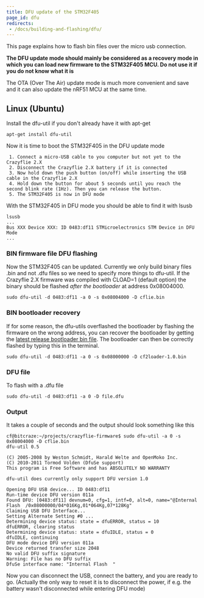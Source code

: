 ```yaml
---
title: DFU update of the STM32F405
page_id: dfu
redirects:
 - /docs/building-and-flashing/dfu/
---
```



This page explains how to flash bin files over the micro usb connection.

__The DFU update mode should mainly be considered as a recovery mode in
which you can load new firmware to the STM32F405 MCU. Do not use it if you do not know what it is__

The OTA (Over The
Air) update mode is much more convenient and save and it can also update the
nRF51 MCU at the same time.


## Linux (Ubuntu)

Install the dfu-util if you don\'t already have it with apt-get

    apt-get install dfu-util

Now it is time to boot the STM32F405 in the DFU update mode

     1. Connect a micro-USB cable to you computer but not yet to the Crazyflie 2.X
     2. Disconnect the Crazyflie 2.X battery if it is connected
     3. Now hold down the push button (on/off) while inserting the USB cable in the Crazyflie 2.X
     4. Hold down the button for about 5 seconds until you reach the second blink rate (1Hz). Then you can release the button.
     5. The STM32F405 is now in DFU mode


With the STM32F405 in DFU mode you should be able to find it with lsusb

    lsusb
    ...
    Bus XXX Device XXX: ID 0483:df11 STMicroelectronics STM Device in DFU Mode
    ...

### BIN firmware file DFU flashing

Now the STM32F405 can be updated. Currently we only build binary files
.bin and not .dfu files so we need to specify more things to dfu-util.
If the Crazyflie 2.X firmware was compiled with CLOAD=1 (default option)
the binary should be flashed _after the bootloader_ at address 0x08004000.

    sudo dfu-util -d 0483:df11 -a 0 -s 0x08004000 -D cflie.bin

### BIN bootloader recovery

If for some reason, the dfu-utils overflashed the bootloader by flashing the firmware on the wrong address, you can recover the bootloader by getting the [latest release bootloader bin file](https://github.com/bitcraze/crazyflie2-stm-bootloader/releases). The bootloader can then be correctly flashed by typing this in the terminal.

    sudo dfu-util -d 0483:df11 -a 0 -s 0x08000000 -D cf2loader-1.0.bin

### DFU file

To flash with a .dfu file

    sudo dfu-util -d 0483:df11 -a 0 -D file.dfu

### Output

It takes a couple of seconds and the output should look something like
this

    cf@bitcraze:~/projects/crazyflie-firmware$ sudo dfu-util -a 0 -s 0x08004000 -D cflie.bin
    dfu-util 0.5

    (C) 2005-2008 by Weston Schmidt, Harald Welte and OpenMoko Inc.
    (C) 2010-2011 Tormod Volden (DfuSe support)
    This program is Free Software and has ABSOLUTELY NO WARRANTY

    dfu-util does currently only support DFU version 1.0

    Opening DFU USB device... ID 0483:df11
    Run-time device DFU version 011a
    Found DFU: [0483:df11] devnum=0, cfg=1, intf=0, alt=0, name="@Internal Flash  /0x08000000/04*016Kg,01*064Kg,07*128Kg"
    Claiming USB DFU Interface...
    Setting Alternate Setting #0 ...
    Determining device status: state = dfuERROR, status = 10
    dfuERROR, clearing status
    Determining device status: state = dfuIDLE, status = 0
    dfuIDLE, continuing
    DFU mode device DFU version 011a
    Device returned transfer size 2048
    No valid DFU suffix signature
    Warning: File has no DFU suffix
    DfuSe interface name: "Internal Flash  "

Now you can disconnect the USB, connect the battery, and you are ready
to go. (Actually the only way to reset it is to disconnect the power, if
e.g. the battery wasn\'t disconnected while entering DFU mode)
